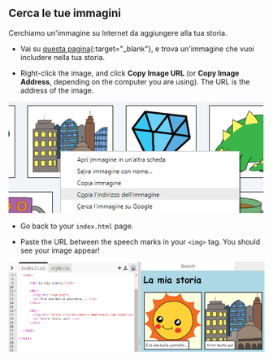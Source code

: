 ## Cerca le tue immagini

Cerchiamo un'immagine su Internet da aggiungere alla tua storia.

+ Vai su [questa pagina](http://jumpto.cc/html-images){:target="_blank"}, e trova un'immagine che vuoi includere nella tua storia.

+ Right-click the image, and click **Copy Image URL** (or **Copy Image Address**, depending on the computer you are using). The URL is the address of the image.

![screenshot](images/story-url.png)

+ Go back to your `index.html` page.

+ Paste the URL between the speech marks in your `<img>` tag. You should see your image appear!

![screenshot](images/story-image.png)